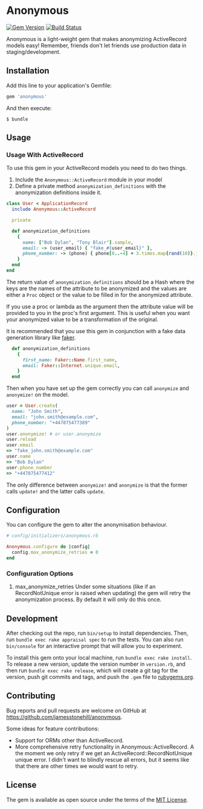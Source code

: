 # Anonymous
[![Gem Version](https://badge.fury.io/rb/anonymous.svg)](https://badge.fury.io/rb/anonymous)
[![Build Status](https://travis-ci.com/jamesstonehill/anonymous.svg?branch=master)](https://travis-ci.com/jamesstonehill/anonymous)

Anonymous is a light-weight gem that makes anonymizing ActiveRecord models easy!
Remember, friends don't let friends use production data in
staging/development.

## Installation

Add this line to your application's Gemfile:

```ruby
gem 'anonymous'
```

And then execute:

    $ bundle

## Usage

### Usage With ActiveRecord
To use this gem in your ActiveRecord models you need to do two things.
1. Include the `Anonymous::ActiveRecord` module in your model
2. Define a private method `anonymization_definitions` with the anonymization
   definitions inside it.

```ruby
class User < ApplicationRecord
  include Anonymous::ActiveRecord

  private

  def anonymization_definitions
    {
      name: ["Bob Dylan", "Tony Blair"].sample,
      email: -> (user_email) { "fake_#{user_email}" },
      phone_number: -> (phone) { phone[0..-4] + 3.times.map{rand(10)}.join },
    }
  end
end
```

The return value of `anonymization_definitions` should be a Hash where the keys
are the names of the attribute to be anonymized and the values are either a
`Proc` object or the value to be filled in for the anonymized attribute.

If you use a proc or lambda as the argument then the attribute value will be
provided to you in the proc's first argument. This is useful when you want your
anonymized value to be a transformation of the original.

It is recommended that you use this gem in conjunction with a fake data
generation library like [faker](https://github.com/stympy/faker).

```ruby
  def anonymization_definitions
    {
      first_name: Faker::Name.first_name,
      email: Faker::Internet.unique.email,
    }
  end
```

Then when you have set up the gem correctly you can call `anonymize` and
`anonymize!` on the model.

```ruby
user = User.create(
  name: "John Smith",
  email: "john.smith@example.com",
  phone_number: "+447875477389"
)
user.anonymize! # or user.anonymize
user.reload
user.email
=> "fake_john.smith@example.com"
user.name
=> "Bob Dylan"
user.phone_number
=> "+447875477412"
```

The only difference between `anonymize!` and `anonymize` is that the former
calls `update!` and the latter calls `update`.

## Configuration

You can configure the gem to alter the anonymisation behaviour.

```ruby
# config/initializers/anonymous.rb

Anonymous.configure do |config|
  config.max_anonymize_retries = 0
end
```

### Configuration Options

1. max_anonymize_retries
Under some situations (like if an RecordNotUnique error is raised when updating)
the gem will retry the anonymization process. By default it will only do this
once.

## Development

After checking out the repo, run `bin/setup` to install dependencies. Then, run
`bundle exec rake appraisal spec` to run the tests. You can also run
`bin/console` for an interactive prompt that will allow you to experiment.

To install this gem onto your local machine, run `bundle exec rake install`. To
release a new version, update the version number in `version.rb`, and then run
`bundle exec rake release`, which will create a git tag for the version, push
git commits and tags, and push the `.gem` file to
[rubygems.org](https://rubygems.org).

## Contributing

Bug reports and pull requests are welcome on GitHub at
https://github.com/jamesstonehill/anonymous.

Some ideas for feature contributions:
- Support for ORMs other than ActiveRecord.
- More comprehensive retry functionality in Anonymous::ActiveRecord. A the
    moment we only retry if we get an ActiveRecord::RecordNotUnique unique
    error. I didn't want to blindly rescue all errors, but it seems like that
    there are other times we would want to retry.

## License

The gem is available as open source under the terms of the [MIT
License](https://opensource.org/licenses/MIT).

